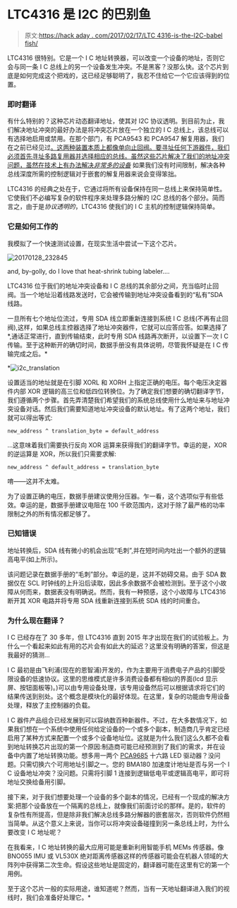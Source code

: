 # LTC4316 是 I2C 的巴别鱼

> 原文:[https://hack aday . com/2017/02/17/LTC 4316-is-the-I2C-babel fish/](https://hackaday.com/2017/02/17/ltc4316-is-the-i2c-babelfish/)

LTC4316 很特别。它是一个 I C 地址转换器，可以改变一个设备的地址，否则它会与同一条 I C 总线上的另一个设备发生冲突。不是黑客？没那么快。这个芯片到底是如何完成这个把戏的，这已经足够聪明了，我忍不住给它一个它应该得到的位置。

### 即时翻译

有什么特别的？这种芯片动态翻译地址，使其对 I2C 协议透明。到目前为止，我们解决地址冲突的最好办法是将冲突芯片放在一个独立的 I C 总线上，该总线可以有选择地启用或禁用。在那个部门，有 PCA9543 和 PCA9547 解复用器，我们在之前已经见过[。这两种装置本质上都像单向止回阀。要寻址任何下游器件，我们必须首先寻址多路复用器并选择相应的总线。虽然这些芯片解决了我们的地址冲突问题，虽然在技术上有办法解决](https://hackaday.com/2015/08/12/i2c-bus-splitting-with-a-more-professional-touch/)*[非常多的设备](http://mindbleach.com/words/i2c-and-device-limits/)* 如果我们没有时间限制，解决各种总线深度所需的控制逻辑对于嵌套的解复用器来说会变得笨拙。

LTC4316 的经典之处在于，它通过将所有设备保持在同一总线上来保持简单性。它使我们不必编写复杂的软件程序来处理多路分解的 I2C 总线的各个部分。简而言之，由于是*协议透明的*，LTC4316 使我们的 I C 主机的控制逻辑保持简单。

### 它是如何工作的

我模拟了一个快速测试设置，在现实生活中尝试一下这个芯片。

![20170128_232845](../Images/bb951dd36a761d5bc6cab44ebc9b0fa4.png)

and, by-golly, do I love that heat-shrink tubing labeler….

LTC4316 位于我们的地址冲突设备和 I C 总线的其余部分之间，充当临时止回阀。当一个地址沿着线路发送时，它会被传输到地址冲突设备看到的“私有”SDA 线路。

一旦所有七个地址位流过，专用 SDA 线立即重新连接到系统 I C 总线(不再有止回阀),这样，如果总线主控器选择了地址冲突器件，它就可以应答应答。如果选择了*,通话正常进行，直到传输结束，此时专用 SDA 线路再次断开，以设置下一次 I C 传输。至于这种断开的确切时间，数据手册没有具体说明，尽管我怀疑是在 I C 传输完成之后。*

 *![i2c_translation](../Images/cca3ae1c013f93a22b9a9e946c96bfbf.png)

设置适当的地址就是在引脚 XORL 和 XORH 上指定正确的电压。每个电压决定器件内部 XOR 逻辑的高三位和低四位转换位。为了确定我们想要的确切翻译字节，我们遵循两个步骤。首先弄清楚我们希望我们的系统总线使用什么地址来与地址冲突设备对话。然后我们需要知道地址冲突设备的默认地址。有了这两个地址，我们就可以得出等式:

```
new_address ^ translation_byte = default_address
```

…这意味着我们需要执行反向 XOR 运算来获得我们的翻译字节。幸运的是，XOR 的逆运算是 XOR，所以我们只需要求解:

```
new_address ^ default_address = translation_byte
```

唷——这并不太难。

为了设置正确的电压，数据手册建议使用分压器。乍一看，这个选项似乎有些低效。幸运的是，数据手册建议电阻在 100 千欧范围内，这对于除了最严格的功率限制之外的所有情况都足够了。

### 已知错误

地址转换后，SDA 线有微小的机会出现“毛刺”,并在短时间内吐出一个额外的逻辑高电平(如上所示)。

该问题记录在数据手册的“毛刺”部分。幸运的是，这并不妨碍交易。由于 SDA 数据仅在 SCL 时钟线的上升沿后读取，因此多余数据不会被检测到。至于这个小故障从何而来，数据表没有明确说。然而，我有一种预感，这个小故障与 LTC4316 断开其 XOR 电路并将专用 SDA 线重新连接到系统 SDA 线的时间重合。

### 为什么现在翻译？

I C 已经存在了 30 多年，但 LTC4316 直到 2015 年才出现在我们的试验板上。为什么一个看起来如此有用的芯片会有如此大的延迟？这里没有明确的答案，但这是我最好的猜测…

I C 最初是由飞利浦(现在的恩智浦)开发的，作为主要用于消费电子产品的引脚受限设备的低速协议。这里的思维模式是许多消费设备都有相似的界面(lcd 显示屏、按钮面板等)。)可以由专用设备处理，该专用设备然后可以根据请求将它们的结果传送到别处。这个概念是模块化的最好体现。在这里，复杂的功能由专用设备处理，释放了主控制器的负载。

I C 器件产品组合已经发展到可以容纳数百种新器件。不过，在大多数情况下，如果我们想在一个系统中使用任何给定设备的一个或多个副本，制造商几乎肯定已经启用了某种方式来配置一个或多个设备地址位。这就是为什么我们这么久都不会看到地址转换芯片出现的第一个原因:制造商可能已经预测到了我们的需求，并在设备中内置了地址转换功能。想多用一两个 [PCA9685](https://cdn-shop.adafruit.com/datasheets/PCA9685.pdf) 十六路 LED 驱动器？没问题。只需切换六个可用地址引脚之一。您的 BMA180 加速度计地址是否与另一个 I C 设备地址冲突？没问题。只需将引脚 1 连接到逻辑低电平或逻辑高电平，即可将地址交换给备用引脚。

接下来，对于我们想要处理一个设备的多个副本的情况，已经有一个现成的解决方案:把那个设备放在一个隔离的总线上，就像我们前面讨论的那样。是的，软件的复杂性有所提高，但是除非我们解决总线多路分解器的嵌套层次，否则软件仍然相当简单。从这个意义上来说，当你可以将冲突设备碰撞到另一条总线上时，为什么要改变 I C 地址呢？

在我看来，I C 地址转换的最大应用可能是重新利用智能手机 MEMs 传感器。像 BNO055 IMU 或 VL530X 绝对距离传感器这样的传感器可能会在机器人领域的大阵列中获得第二次生命。假设这些地址是固定的，翻译器可能在这里有它的第一个用例。

至于这个芯片一般的实际用途，谁知道呢？然而，当有一天地址翻译进入我们的视线时，我们会准备好处理它。*